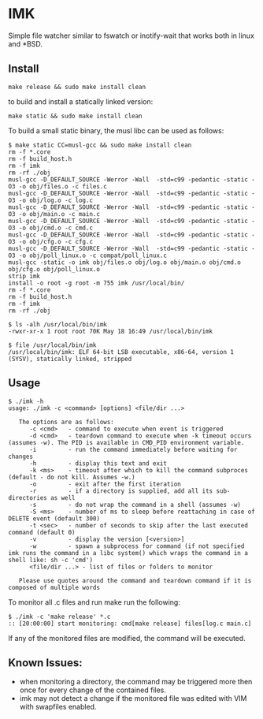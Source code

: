 IMK
============
Simple file watcher similar to fswatch or inotify-wait that works both in linux and *BSD.

Install
-------
```
make release && sudo make install clean
```

to build and install a statically linked version:
```
make static && sudo make install clean
```

To build a small static binary, the musl libc can be used as follows:
```
$ make static CC=musl-gcc && sudo make install clean
rm -f *.core
rm -f build_host.h
rm -f imk
rm -rf ./obj
musl-gcc -D_DEFAULT_SOURCE -Werror -Wall  -std=c99 -pedantic -static -O3 -o obj/files.o -c files.c
musl-gcc -D_DEFAULT_SOURCE -Werror -Wall  -std=c99 -pedantic -static -O3 -o obj/log.o -c log.c
musl-gcc -D_DEFAULT_SOURCE -Werror -Wall  -std=c99 -pedantic -static -O3 -o obj/main.o -c main.c
musl-gcc -D_DEFAULT_SOURCE -Werror -Wall  -std=c99 -pedantic -static -O3 -o obj/cmd.o -c cmd.c
musl-gcc -D_DEFAULT_SOURCE -Werror -Wall  -std=c99 -pedantic -static -O3 -o obj/cfg.o -c cfg.c
musl-gcc -D_DEFAULT_SOURCE -Werror -Wall  -std=c99 -pedantic -static -O3 -o obj/poll_linux.o -c compat/poll_linux.c
musl-gcc -static -o imk obj/files.o obj/log.o obj/main.o obj/cmd.o obj/cfg.o obj/poll_linux.o
strip imk
install -o root -g root -m 755 imk /usr/local/bin/
rm -f *.core
rm -f build_host.h
rm -f imk
rm -rf ./obj

$ ls -alh /usr/local/bin/imk
-rwxr-xr-x 1 root root 70K May 18 16:49 /usr/local/bin/imk

$ file /usr/local/bin/imk
/usr/local/bin/imk: ELF 64-bit LSB executable, x86-64, version 1 (SYSV), statically linked, stripped
```

Usage
-----
```
$ ./imk -h
usage: ./imk -c <command> [options] <file/dir ...>

   The options are as follows:
      -c <cmd>   - command to execute when event is triggered
      -d <cmd>   - teardown command to execute when -k timeout occurs (assumes -w). The PID is available in CMD_PID environment variable.
      -i         - run the command immediately before waiting for changes
      -h         - display this text and exit
      -k <ms>    - timeout after which to kill the command subproces (default - do not kill. Assumes -w.)
      -o         - exit after the first iteration
      -r         - if a directory is supplied, add all its sub-directories as well
      -s         - do not wrap the command in a shell (assumes -w)
      -S <ms>    - number of ms to sleep before reattaching in case of DELETE event (default 300)
      -t <sec>   - number of seconds to skip after the last executed command (default 0)
      -v         - display the version [<version>]
      -w         - spawn a subprocess for command (if not specified imk runs the command in a libc system() which wraps the command in a shell like: sh -c 'cmd')
      <file/dir ...> - list of files or folders to monitor

   Please use quotes around the command and teardown command if it is composed of multiple words
```

To monitor all .c files and run make run the following:

```
$ ./imk -c 'make release' *.c
:: [20:00:00] start monitoring: cmd[make release] files[log.c main.c]
```

If any of the monitored files are modified, the command will be executed.

Known Issues:
-------------
 - when monitoring a directory, the command may be triggered more then once for every change of the contained files.
 - imk may not detect a change if the monitored file was edited with VIM with swapfiles enabled.

